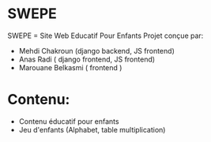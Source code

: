 # SWEPE
SWEPE = Site Web Educatif Pour Enfants
Projet conçue par:
- Mehdi Chakroun (django backend, JS frontend)
- Anas Radi ( django frontend, JS frontend)
- Marouane Belkasmi ( frontend )


# Contenu:
- Contenu éducatif pour enfants
- Jeu d'enfants (Alphabet, table multiplication)
